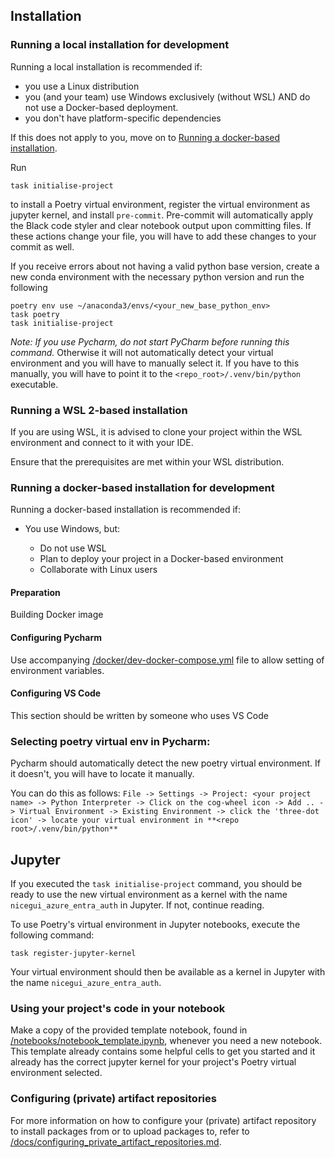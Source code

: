 ## Installation

### Running a local installation for development

Running a local installation is recommended if:

- you use a Linux distribution
- you (and your team) use Windows exclusively (without WSL) AND do not use a Docker-based deployment.
- you don't have platform-specific dependencies

If this does not apply to you, move on to [Running a docker-based installation](#running-a-docker-based-installation-for-development).

Run
```shell
task initialise-project
```
to install a Poetry virtual environment, register the virtual environment as jupyter kernel, and install `pre-commit`. Pre-commit will automatically apply the Black code styler and clear notebook output upon committing files. If these actions change your file, you will have to add these changes to your commit as well.

If you receive errors about not having a valid python base version, create a new conda environment with the necessary python version and run the following
```shell
poetry env use ~/anaconda3/envs/<your_new_base_python_env>
task poetry
task initialise-project
```

*Note: If you use Pycharm, do not start PyCharm before running this command.* Otherwise it will not automatically detect your virtual environment and you will have to manually select it. If you have to this manually, you will have to point it to the `<repo_root>/.venv/bin/python` executable.



### Running a WSL 2-based installation

If you are using WSL, it is advised to clone your project within the WSL environment and connect to it with your IDE.

Ensure that the prerequisites are met within your WSL distribution.



### Running a docker-based installation for development

Running a docker-based installation is recommended if:

- You use Windows, but:

	- Do not use WSL
	- Plan to deploy your project in a Docker-based environment
	- Collaborate with Linux users

#### Preparation

Building Docker image

#### Configuring Pycharm

Use accompanying [/docker/dev-docker-compose.yml](/docker/dev-docker-compose.yml) file to allow setting of environment variables.

#### Configuring VS Code

This section should be written by someone who uses VS Code



### Selecting poetry virtual env in Pycharm:
Pycharm should automatically detect the new poetry virtual environment. If it doesn't, you will have to locate it manually.

You can do this as follows: `File -> Settings -> Project: <your project name> -> Python Interpreter -> Click on the cog-wheel icon -> Add .. -> Virtual Environment -> Existing Environment -> click the 'three-dot icon' -> locate your virtual environment in **<repo root>/.venv/bin/python**`

## Jupyter

If you executed the `task initialise-project` command, you should be ready to use the new virtual environment as a kernel with the name `nicegui_azure_entra_auth` in Jupyter. If not, continue reading.

To use Poetry's virtual environment in Jupyter notebooks, execute the following command:
```shell
task register-jupyter-kernel
```

Your virtual environment should then be available as a kernel in Jupyter with the name `nicegui_azure_entra_auth`.


### Using your project's code in your notebook

Make a copy of the provided template notebook, found in [/notebooks/notebook_template.ipynb](/notebooks/notebook_template.ipynb), whenever you need a new notebook. This template already contains some helpful cells to get you started and it already has the correct jupyter kernel for your project's Poetry virtual environment selected.

### Configuring (private) artifact repositories

For more information on how to configure your (private) artifact repository to install packages from or to upload packages to, refer to [/docs/configuring_private_artifact_repositories.md](/docs/configuring_private_artifact_repositories.md).
